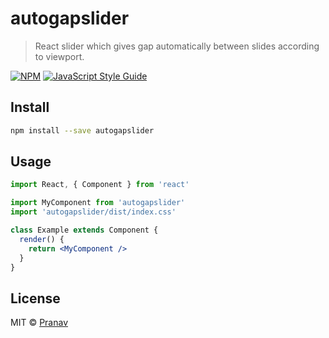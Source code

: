 # autogapslider

> React slider which gives gap automatically between slides according to viewport.

[![NPM](https://img.shields.io/npm/v/autogapslider.svg)](https://www.npmjs.com/package/autogapslider) [![JavaScript Style Guide](https://img.shields.io/badge/code_style-standard-brightgreen.svg)](https://standardjs.com)

## Install

```bash
npm install --save autogapslider
```

## Usage

```jsx
import React, { Component } from 'react'

import MyComponent from 'autogapslider'
import 'autogapslider/dist/index.css'

class Example extends Component {
  render() {
    return <MyComponent />
  }
}
```

## License

MIT © [Pranav](https://github.com/Pranav)
